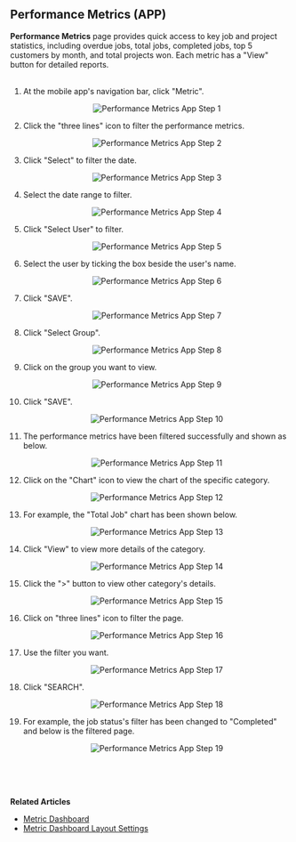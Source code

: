 ## Performance Metrics (APP)

**Performance Metrics** page provides quick access to key job and project statistics, including overdue jobs, total jobs, completed jobs, top 5 customers by month, and total projects won. Each metric has a "View" button for detailed reports.<br><br>

1. At the mobile app's navigation bar, click "Metric".<br>

   <p align="center">
     <img src="img2/Performance_Metrics_App_Step_1.png" alt="Performance Metrics App Step 1">
   </p>

2. Click the "three lines" icon to filter the performance metrics.

   <p align="center">
     <img src="img2/Performance_Metrics_App_Step_2.png" alt="Performance Metrics App Step 2">
   </p>

3. Click "Select" to filter the date.

   <p align="center">
     <img src="img2/Performance_Metrics_App_Step_3.png" alt="Performance Metrics App Step 3">
   </p>

4. Select the date range to filter.

   <p align="center">
     <img src="img2/Performance_Metrics_App_Step_4.png" alt="Performance Metrics App Step 4">
   </p>
   
5. Click "Select User" to filter.<br>

   <p align="center">
     <img src="img2/Performance_Metrics_App_Step_5.png" alt="Performance Metrics App Step 5">
   </p>

6. Select the user by ticking the box beside the user's name.

   <p align="center">
     <img src="img2/Performance_Metrics_App_Step_6.png" alt="Performance Metrics App Step 6">
   </p>

7. Click "SAVE".

   <p align="center">
     <img src="img2/Performance_Metrics_App_Step_7.png" alt="Performance Metrics App Step 7">
   </p>

8. Click "Select Group".

   <p align="center">
     <img src="img2/Performance_Metrics_App_Step_8.png" alt="Performance Metrics App Step 8">
   </p>

9. Click on the group you want to view.

   <p align="center">
     <img src="img2/Performance_Metrics_App_Step_9.png" alt="Performance Metrics App Step 9">
   </p>
   
10. Click "SAVE".

    <p align="center">
      <img src="img2/Performance_Metrics_App_Step_10.png" alt="Performance Metrics App Step 10">
    </p>

11. The performance metrics have been filtered successfully and shown as below.

    <p align="center">
      <img src="img2/Performance_Metrics_App_Step_11.png" alt="Performance Metrics App Step 11">
    </p>

12. Click on the "Chart" icon to view the chart of the specific category.

    <p align="center">
      <img src="img2/Performance_Metrics_App_Step_12.png" alt="Performance Metrics App Step 12">
    </p>

13. For example, the "Total Job" chart has been shown below.

    <p align="center">
      <img src="img2/Performance_Metrics_App_Step_13.png" alt="Performance Metrics App Step 13">
    </p>
       
14. Click "View" to view more details of the category.

    <p align="center">
      <img src="img2/Performance_Metrics_App_Step_14.png" alt="Performance Metrics App Step 14">
    </p>

15. Click the ">" button to view other category's details. 

    <p align="center">
      <img src="img2/Performance_Metrics_App_Step_15.png" alt="Performance Metrics App Step 15">
    </p>

16. Click on "three lines" icon to filter the page.

    <p align="center">
      <img src="img2/Performance_Metrics_App_Step_16.png" alt="Performance Metrics App Step 16">
    </p>

17. Use the filter you want.

    <p align="center">
      <img src="img2/Performance_Metrics_App_Step_17.png" alt="Performance Metrics App Step 17">
    </p>

18. Click "SEARCH".

    <p align="center">
      <img src="img2/Performance_Metrics_App_Step_18.png" alt="Performance Metrics App Step 18">
    </p>

19. For example, the job status's filter has been changed to "Completed" and below is the filtered page.

    <p align="center">
      <img src="img2/Performance_Metrics_App_Step_19.png" alt="Performance Metrics App Step 19">
    </p>
   <br><br><br>
   
**Related Articles**
- [Metric Dashboard](Metric_Dashboard.md)
- [Metric Dashboard Layout Settings](Metrics_Dashboard_Layout_Settings.md)

<!-- [Link Text](https://salesconnection.github.io/Sales-Connection-Support/Performance_Metrics_App.html) -->
